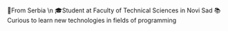 📍From Serbia \n
🎓Student at Faculty of Technical Sciences in Novi Sad
📚Curious to learn new technologies in fields of programming
